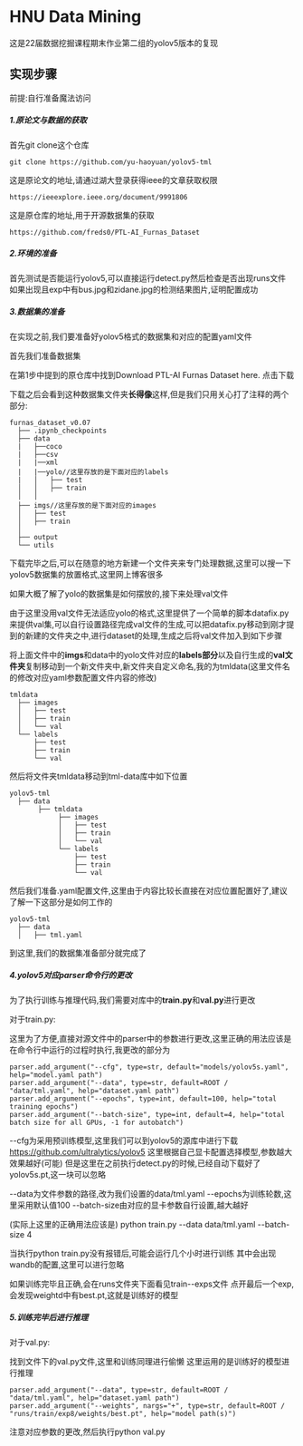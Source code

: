 # HNU Data Mining

这是22届数据挖掘课程期末作业第二组的yolov5版本的复现

## 实现步骤
前提:自行准备魔法访问

##### 1.原论文与数据的获取

首先git clone这个仓库

    git clone https://github.com/yu-haoyuan/yolov5-tml

这是原论文的地址,请通过湖大登录获得ieee的文章获取权限

    https://ieeexplore.ieee.org/document/9991806


这是原仓库的地址,用于开源数据集的获取

    https://github.com/freds0/PTL-AI_Furnas_Dataset

##### 2.环境的准备

首先测试是否能运行yolov5,可以直接运行detect.py然后检查是否出现runs文件
如果出现且exp中有bus.jpg和zidane.jpg的检测结果图片,证明配置成功

##### 3.数据集的准备

在实现之前,我们要准备好yolov5格式的数据集和对应的配置yaml文件

首先我们准备数据集

在第1步中提到的原仓库中找到Download PTL-AI Furnas Dataset here.
点击下载

下载之后会看到这种数据集文件夹**长得像**这样,但是我们只用关心打了注释的两个部分:

    furnas_dataset_v0.07
      ├── .ipynb_checkpoints
      ├── data
      |   ├──coco
      |   ├──csv
      |   |──xml
      |   |──yolo//这里存放的是下面对应的labels
      |   │   ├── test
      │   │   ├── train
      │   │   
      ├── imgs//这里存放的是下面对应的images
      │   ├── test
      │   ├── train
      │   
      ├── output
      └── utils

下载完毕之后,可以在随意的地方新建一个文件夹来专门处理数据,这里可以搜一下yolov5数据集的放置格式,这里网上博客很多

如果大概了解了yolo的数据集是如何摆放的,接下来处理val文件

由于这里没用val文件无法适应yolo的格式,这里提供了一个简单的脚本datafix.py来提供val集,可以自行设置路径完成val文件的生成,可以把datafix.py移动到刚才提到的新建的文件夹之中,进行dataset的处理,生成之后将val文件加入到如下步骤

将上面文件中的**imgs**和data中的yolo文件对应的**labels部分**以及自行生成的**val文件夹**复制移动到一个新文件夹中,新文件夹自定义命名,我的为tmldata(这里文件名的修改对应yaml参数配置文件内容的修改)

    tmldata
      ├── images
      │   ├── test
      │   ├── train
      │   └── val
      └── labels
          ├── test
          ├── train
          └── val

然后将文件夹tmldata移动到tml-data库中如下位置

    yolov5-tml
      ├── data
           ├── tmldata
                ├── images
                │   ├── test
                │   ├── train
                │   └── val
                └── labels
                    ├── test
                    ├── train
                    └── val


然后我们准备.yaml配置文件,这里由于内容比较长直接在对应位置配置好了,建议了解一下这部分是如何工作的

    yolov5-tml
      ├── data
      │   ├── tml.yaml

到这里,我们的数据集准备部分就完成了

##### 4.yolov5对应parser命令行的更改

为了执行训练与推理代码,我们需要对库中的**train.py**和**val.py**进行更改

对于train.py:

这里为了方便,直接对源文件中的parser中的参数进行更改,这里正确的用法应该是在命令行中运行的过程时执行,我更改的部分为

    parser.add_argument("--cfg", type=str, default="models/yolov5s.yaml", help="model.yaml path")
    parser.add_argument("--data", type=str, default=ROOT / "data/tml.yaml", help="dataset.yaml path")
    parser.add_argument("--epochs", type=int, default=100, help="total training epochs")
    parser.add_argument("--batch-size", type=int, default=4, help="total batch size for all GPUs, -1 for autobatch")


--cfg为采用预训练模型,这里我们可以到yolov5的源库中进行下载
    https://github.com/ultralytics/yolov5
这里根据自己显卡配置选择模型,参数越大效果越好(可能)
但是这里在之前执行detect.py的时候,已经自动下载好了yolov5s.pt,这一块可以忽略

--data为文件参数的路径,改为我们设置的data/tml.yaml
--epochs为训练轮数,这里采用默认值100
--batch-size由对应的显卡参数自行设置,越大越好

(实际上这里的正确用法应该是)
    python train.py --data data/tml.yaml --batch-size 4

当执行python train.py没有报错后,可能会运行几个小时进行训练
其中会出现wandb的配置,这里可以进行忽略

如果训练完毕且正确,会在runs文件夹下面看见train--exps文件
点开最后一个exp,会发现weightd中有best.pt,这就是训练好的模型

##### 5.训练完毕后进行推理

对于val.py:

找到文件下的val.py文件,这里和训练同理进行偷懒
这里运用的是训练好的模型进行推理

    parser.add_argument("--data", type=str, default=ROOT / "data/tml.yaml", help="dataset.yaml path")
    parser.add_argument("--weights", nargs="+", type=str, default=ROOT / "runs/train/exp8/weights/best.pt", help="model path(s)")

注意对应参数的更改,然后执行python val.py